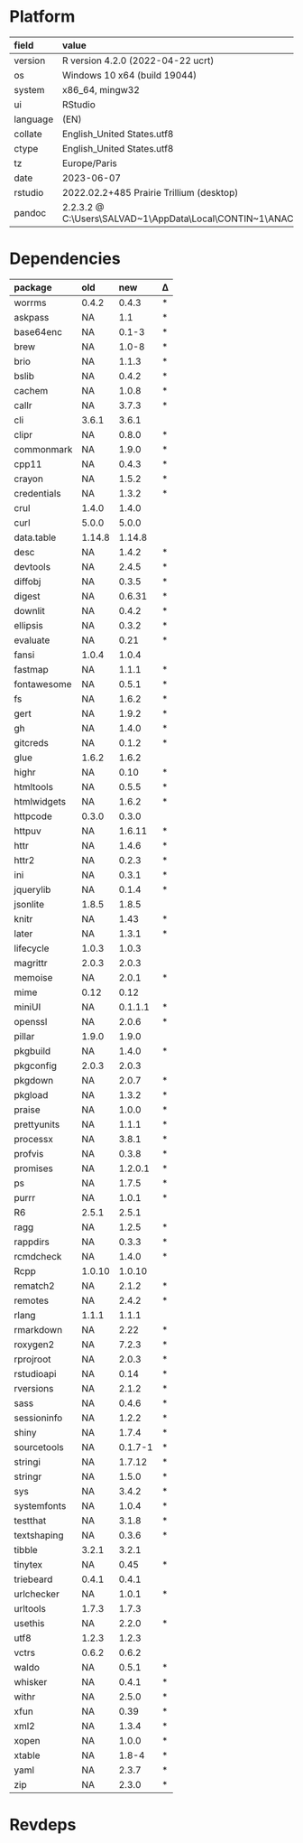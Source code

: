 # Platform

|field    |value                                                                          |
|:--------|:------------------------------------------------------------------------------|
|version  |R version 4.2.0 (2022-04-22 ucrt)                                              |
|os       |Windows 10 x64 (build 19044)                                                   |
|system   |x86_64, mingw32                                                                |
|ui       |RStudio                                                                        |
|language |(EN)                                                                           |
|collate  |English_United States.utf8                                                     |
|ctype    |English_United States.utf8                                                     |
|tz       |Europe/Paris                                                                   |
|date     |2023-06-07                                                                     |
|rstudio  |2022.02.2+485 Prairie Trillium (desktop)                                       |
|pandoc   |2.2.3.2 @ C:\Users\SALVAD~1\AppData\Local\CONTIN~1\ANACON~1\Scripts\pandoc.exe |

# Dependencies

|package     |old    |new     |Δ  |
|:-----------|:------|:-------|:--|
|worrms      |0.4.2  |0.4.3   |*  |
|askpass     |NA     |1.1     |*  |
|base64enc   |NA     |0.1-3   |*  |
|brew        |NA     |1.0-8   |*  |
|brio        |NA     |1.1.3   |*  |
|bslib       |NA     |0.4.2   |*  |
|cachem      |NA     |1.0.8   |*  |
|callr       |NA     |3.7.3   |*  |
|cli         |3.6.1  |3.6.1   |   |
|clipr       |NA     |0.8.0   |*  |
|commonmark  |NA     |1.9.0   |*  |
|cpp11       |NA     |0.4.3   |*  |
|crayon      |NA     |1.5.2   |*  |
|credentials |NA     |1.3.2   |*  |
|crul        |1.4.0  |1.4.0   |   |
|curl        |5.0.0  |5.0.0   |   |
|data.table  |1.14.8 |1.14.8  |   |
|desc        |NA     |1.4.2   |*  |
|devtools    |NA     |2.4.5   |*  |
|diffobj     |NA     |0.3.5   |*  |
|digest      |NA     |0.6.31  |*  |
|downlit     |NA     |0.4.2   |*  |
|ellipsis    |NA     |0.3.2   |*  |
|evaluate    |NA     |0.21    |*  |
|fansi       |1.0.4  |1.0.4   |   |
|fastmap     |NA     |1.1.1   |*  |
|fontawesome |NA     |0.5.1   |*  |
|fs          |NA     |1.6.2   |*  |
|gert        |NA     |1.9.2   |*  |
|gh          |NA     |1.4.0   |*  |
|gitcreds    |NA     |0.1.2   |*  |
|glue        |1.6.2  |1.6.2   |   |
|highr       |NA     |0.10    |*  |
|htmltools   |NA     |0.5.5   |*  |
|htmlwidgets |NA     |1.6.2   |*  |
|httpcode    |0.3.0  |0.3.0   |   |
|httpuv      |NA     |1.6.11  |*  |
|httr        |NA     |1.4.6   |*  |
|httr2       |NA     |0.2.3   |*  |
|ini         |NA     |0.3.1   |*  |
|jquerylib   |NA     |0.1.4   |*  |
|jsonlite    |1.8.5  |1.8.5   |   |
|knitr       |NA     |1.43    |*  |
|later       |NA     |1.3.1   |*  |
|lifecycle   |1.0.3  |1.0.3   |   |
|magrittr    |2.0.3  |2.0.3   |   |
|memoise     |NA     |2.0.1   |*  |
|mime        |0.12   |0.12    |   |
|miniUI      |NA     |0.1.1.1 |*  |
|openssl     |NA     |2.0.6   |*  |
|pillar      |1.9.0  |1.9.0   |   |
|pkgbuild    |NA     |1.4.0   |*  |
|pkgconfig   |2.0.3  |2.0.3   |   |
|pkgdown     |NA     |2.0.7   |*  |
|pkgload     |NA     |1.3.2   |*  |
|praise      |NA     |1.0.0   |*  |
|prettyunits |NA     |1.1.1   |*  |
|processx    |NA     |3.8.1   |*  |
|profvis     |NA     |0.3.8   |*  |
|promises    |NA     |1.2.0.1 |*  |
|ps          |NA     |1.7.5   |*  |
|purrr       |NA     |1.0.1   |*  |
|R6          |2.5.1  |2.5.1   |   |
|ragg        |NA     |1.2.5   |*  |
|rappdirs    |NA     |0.3.3   |*  |
|rcmdcheck   |NA     |1.4.0   |*  |
|Rcpp        |1.0.10 |1.0.10  |   |
|rematch2    |NA     |2.1.2   |*  |
|remotes     |NA     |2.4.2   |*  |
|rlang       |1.1.1  |1.1.1   |   |
|rmarkdown   |NA     |2.22    |*  |
|roxygen2    |NA     |7.2.3   |*  |
|rprojroot   |NA     |2.0.3   |*  |
|rstudioapi  |NA     |0.14    |*  |
|rversions   |NA     |2.1.2   |*  |
|sass        |NA     |0.4.6   |*  |
|sessioninfo |NA     |1.2.2   |*  |
|shiny       |NA     |1.7.4   |*  |
|sourcetools |NA     |0.1.7-1 |*  |
|stringi     |NA     |1.7.12  |*  |
|stringr     |NA     |1.5.0   |*  |
|sys         |NA     |3.4.2   |*  |
|systemfonts |NA     |1.0.4   |*  |
|testthat    |NA     |3.1.8   |*  |
|textshaping |NA     |0.3.6   |*  |
|tibble      |3.2.1  |3.2.1   |   |
|tinytex     |NA     |0.45    |*  |
|triebeard   |0.4.1  |0.4.1   |   |
|urlchecker  |NA     |1.0.1   |*  |
|urltools    |1.7.3  |1.7.3   |   |
|usethis     |NA     |2.2.0   |*  |
|utf8        |1.2.3  |1.2.3   |   |
|vctrs       |0.6.2  |0.6.2   |   |
|waldo       |NA     |0.5.1   |*  |
|whisker     |NA     |0.4.1   |*  |
|withr       |NA     |2.5.0   |*  |
|xfun        |NA     |0.39    |*  |
|xml2        |NA     |1.3.4   |*  |
|xopen       |NA     |1.0.0   |*  |
|xtable      |NA     |1.8-4   |*  |
|yaml        |NA     |2.3.7   |*  |
|zip         |NA     |2.3.0   |*  |

# Revdeps

